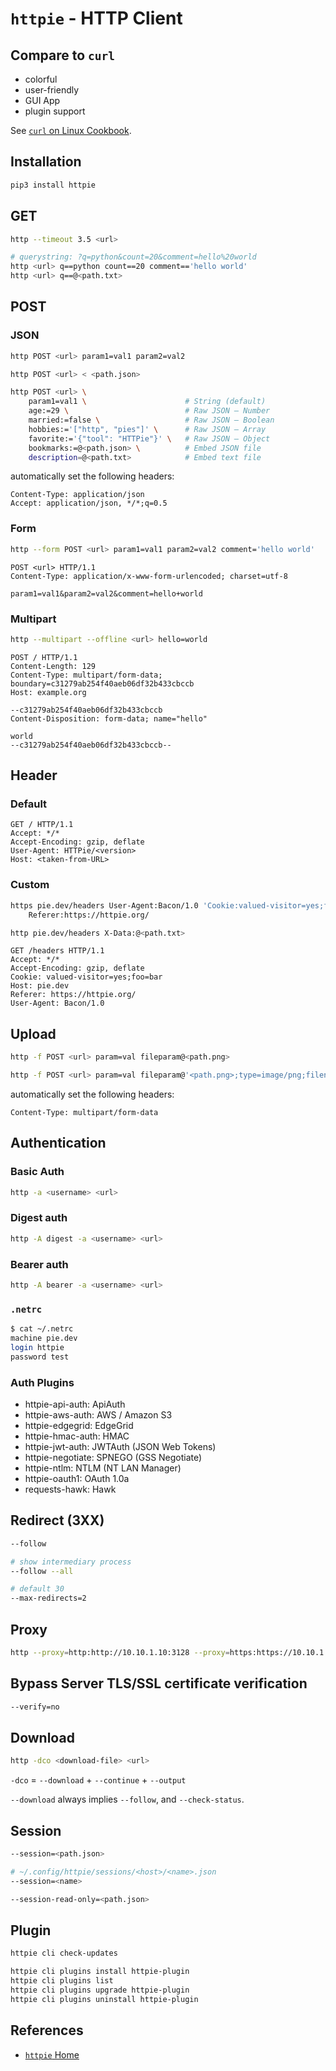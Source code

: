 # `httpie` - HTTP Client

## Compare to `curl`

- colorful
- user-friendly
- GUI App
- plugin support

See [`curl` on Linux Cookbook](https://leven-cn.github.io/linux-cookbook/recipes/curl).

## Installation

```bash
pip3 install httpie
```

## GET

```bash
http --timeout 3.5 <url>

# querystring: ?q=python&count=20&comment=hello%20world
http <url> q==python count==20 comment=='hello world'
http <url> q==@<path.txt>
```

## POST

### JSON

```bash
http POST <url> param1=val1 param2=val2

http POST <url> < <path.json>

http POST <url> \
    param1=val1 \                      # String (default)
    age:=29 \                          # Raw JSON — Number
    married:=false \                   # Raw JSON — Boolean
    hobbies:='["http", "pies"]' \      # Raw JSON — Array
    favorite:='{"tool": "HTTPie"}' \   # Raw JSON — Object
    bookmarks:=@<path.json> \          # Embed JSON file
    description=@<path.txt>            # Embed text file
```

automatically set the following headers:

```http
Content-Type: application/json
Accept: application/json, */*;q=0.5
```

### Form

```bash
http --form POST <url> param1=val1 param2=val2 comment='hello world'
```

```http
POST <url> HTTP/1.1
Content-Type: application/x-www-form-urlencoded; charset=utf-8

param1=val1&param2=val2&comment=hello+world
```

### Multipart

```bash
http --multipart --offline <url> hello=world
```

```http
POST / HTTP/1.1
Content-Length: 129
Content-Type: multipart/form-data; boundary=c31279ab254f40aeb06df32b433cbccb
Host: example.org

--c31279ab254f40aeb06df32b433cbccb
Content-Disposition: form-data; name="hello"

world
--c31279ab254f40aeb06df32b433cbccb--
```

## Header

### Default

```http
GET / HTTP/1.1
Accept: */*
Accept-Encoding: gzip, deflate
User-Agent: HTTPie/<version>
Host: <taken-from-URL>
```

### Custom

```bash
https pie.dev/headers User-Agent:Bacon/1.0 'Cookie:valued-visitor=yes;foo=bar' \
    Referer:https://httpie.org/

http pie.dev/headers X-Data:@<path.txt>
```

```http
GET /headers HTTP/1.1
Accept: */*
Accept-Encoding: gzip, deflate
Cookie: valued-visitor=yes;foo=bar
Host: pie.dev
Referer: https://httpie.org/
User-Agent: Bacon/1.0
```

## Upload

```bash
http -f POST <url> param=val fileparam@<path.png>

http -f POST <url> param=val fileparam@'<path.png>;type=image/png;filename=<target.png>'
```

automatically set the following headers:

```http
Content-Type: multipart/form-data
```

## Authentication

### Basic Auth

```bash
http -a <username> <url>
```

### Digest auth

```bash
http -A digest -a <username> <url>
```

### Bearer auth

```bash
http -A bearer -a <username> <url>
```

### `.netrc`

```bash
$ cat ~/.netrc
machine pie.dev
login httpie
password test
```

### Auth Plugins

- httpie-api-auth: ApiAuth
- httpie-aws-auth: AWS / Amazon S3
- httpie-edgegrid: EdgeGrid
- httpie-hmac-auth: HMAC
- httpie-jwt-auth: JWTAuth (JSON Web Tokens)
- httpie-negotiate: SPNEGO (GSS Negotiate)
- httpie-ntlm: NTLM (NT LAN Manager)
- httpie-oauth1: OAuth 1.0a
- requests-hawk: Hawk

## Redirect (3XX)

```bash
--follow

# show intermediary process
--follow --all

# default 30
--max-redirects=2
```

## Proxy

```bash
http --proxy=http:http://10.10.1.10:3128 --proxy=https:https://10.10.1.10:1080 example.org
```

## Bypass Server TLS/SSL certificate verification

```bash
--verify=no
```

## Download

```bash
http -dco <download-file> <url>
```

`-dco` = `--download` + `--continue` + `--output`

`--download` always implies `--follow`, and `--check-status`.

## Session

```bash
--session=<path.json>

# ~/.config/httpie/sessions/<host>/<name>.json
--session=<name>

--session-read-only=<path.json>
```

## Plugin

```bash
httpie cli check-updates

httpie cli plugins install httpie-plugin
httpie cli plugins list
httpie cli plugins upgrade httpie-plugin
httpie cli plugins uninstall httpie-plugin
```

## References

- [`httpie` Home](https://httpie.io)
